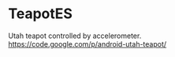TeapotES
======
Utah teapot controlled by accelerometer.
https://code.google.com/p/android-utah-teapot/